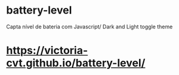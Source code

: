 # battery-level
Capta nível de bateria com Javascript/ Dark and Light toggle theme

# https://victoria-cvt.github.io/battery-level/
